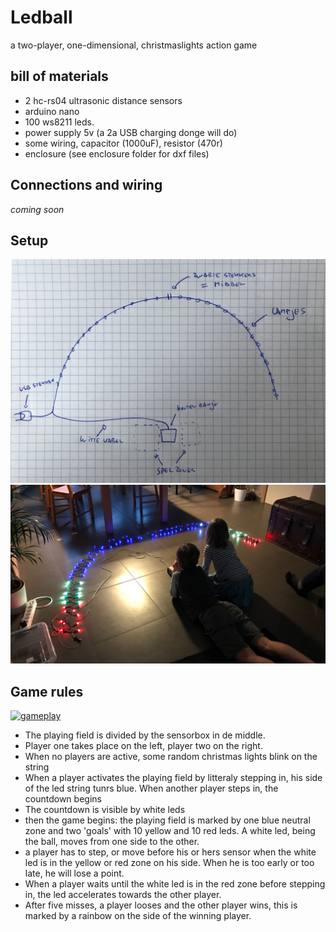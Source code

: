 # Ledball
a two-player, one-dimensional, christmaslights action game

## bill of materials

- 2 hc-rs04 ultrasonic distance sensors
- arduino nano
- 100 ws8211 leds.
- power supply 5v (a 2a USB charging donge will do) 
- some wiring, capacitor (1000uF), resistor (470r)
- enclosure (see enclosure folder for dxf files)

## Connections and wiring

*coming soon*

## Setup

![](footage/schema.jpg)
![](footage/setup.jpg)


## Game rules

[![gameplay](http://img.youtube.com/vi/OpkzG2CO_e0/0.jpg)](http://www.youtube.com/watch?v=OpkzG2CO_e0 "gameplay")

- The playing field is divided by the sensorbox in de middle.
- Player one takes place on the left, player two on the right.
- When no players are active, some random christmas lights blink on the string
- When a player activates the playing field by litteraly stepping in, his side of the led string tunrs blue. When another player steps in, the countdown begins
- The countdown is visible by white leds
- then the game begins: the playing field is marked by one blue neutral zone and two 'goals' with 10 yellow and 10 red leds. A white led, being the ball, moves from one side to the other.
- a player has to step, or move before his or hers sensor when the white led is in the yellow or red zone on his side. When he is too early or too late, he will lose a point.
- When a player waits until the white led is in the red zone before stepping in, the led accelerates towards the other player.
- After five misses, a player looses and the other player wins, this is marked by a rainbow on the side of the winning player.
